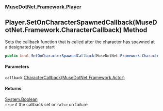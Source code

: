 ### [MuseDotNet.Framework](./MuseDotNet-Framework.md 'MuseDotNet.Framework').[Player](./Player.md 'MuseDotNet.Framework.Player')
## Player.SetOnCharacterSpawnedCallback(MuseDotNet.Framework.CharacterCallback) Method
Sets the callback function that is called after the character has spawned at a designated player start  
```csharp
public bool SetOnCharacterSpawnedCallback(MuseDotNet.Framework.CharacterCallback callback);
```
#### Parameters
<a name='MuseDotNet-Framework-Player-SetOnCharacterSpawnedCallback(MuseDotNet-Framework-CharacterCallback)-callback'></a>
`callback` [CharacterCallback(MuseDotNet.Framework.Actor)](./CharacterCallback(Actor).md 'MuseDotNet.Framework.CharacterCallback(MuseDotNet.Framework.Actor)')  
  
#### Returns
[System.Boolean](https://docs.microsoft.com/en-us/dotnet/api/System.Boolean 'System.Boolean')  
`true` if the callback set or `false` on failure  
